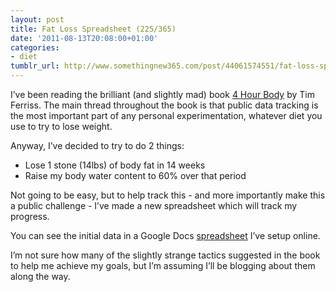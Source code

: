 ```yaml
---
layout: post
title: Fat Loss Spreadsheet (225/365)
date: '2011-08-13T20:08:00+01:00'
categories:
- diet
tumblr_url: http://www.somethingnew365.com/post/44061574551/fat-loss-spreadsheet-225365
---
```

I’ve been reading the brilliant (and slightly mad) book [4 Hour Body](http://www.amazon.co.uk/The-4-Hour-Body-ebook/dp/B004M8S3Y6/ref=sr_1_1?s=digital-text&ie=UTF8&qid=1313348984&sr=1-1) by Tim Ferriss. The main thread throughout the book is that public data tracking is the most important part of any personal experimentation, whatever diet you use to try to lose weight.

Anyway, I’ve decided to try to do 2 things:

* Lose 1 stone (14lbs) of body fat in 14 weeks
* Raise my body water content to 60% over that period

Not going to be easy, but to help track this - and more importantly make this a public challenge - I’ve made a new spreadsheet which will track my progress.

You can see the initial data in a Google Docs [spreadsheet](https://spreadsheets.google.com/spreadsheet/ccc?key=0ApeEYUovh8d9dENRaXNmZTlPbUJsbzBXZWdBc1FZT3c&hl=en_US) I’ve setup online.

I’m not sure how many of the slightly strange tactics suggested in the book to help me achieve my goals, but I’m assuming I’ll be blogging about them along the way.
